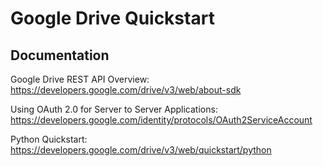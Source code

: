 # Google Drive Quickstart

## Documentation

Google Drive REST API Overview: https://developers.google.com/drive/v3/web/about-sdk

Using OAuth 2.0 for Server to Server Applications: https://developers.google.com/identity/protocols/OAuth2ServiceAccount

Python Quickstart: https://developers.google.com/drive/v3/web/quickstart/python

